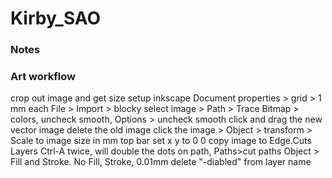 # Kirby_SAO

### Notes
### Art workflow
crop out image and get size
setup inkscape
Document properties > grid > 1 mm each
File > Import > blocky
select image > Path > Trace Bitmap > colors, uncheck smooth, Options > uncheck smooth
click and drag the new vector image
delete the old image
click the image > Object > transform > Scale to image size in mm
top bar set x y to 0 0
copy image to Edge.Cuts Layers
Ctrl-A twice, will double the dots on path,  Paths>cut paths
Object > Fill and Stroke. No Fill, Stroke, 0.01mm
delete "-diabled" from layer name



